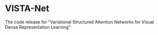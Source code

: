 # VISTA-Net
The code release for "Variational Structured Attention Networks for Visual Dense Representation Learning"
